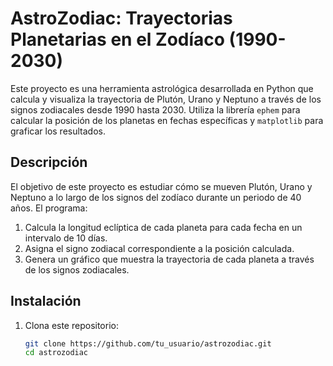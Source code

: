 # AstroZodiac: Trayectorias Planetarias en el Zodíaco (1990-2030)

Este proyecto es una herramienta astrológica desarrollada en Python que calcula y visualiza la trayectoria de Plutón, Urano y Neptuno a través de los signos zodiacales desde 1990 hasta 2030. Utiliza la librería `ephem` para calcular la posición de los planetas en fechas específicas y `matplotlib` para graficar los resultados.

## Descripción

El objetivo de este proyecto es estudiar cómo se mueven Plutón, Urano y Neptuno a lo largo de los signos del zodíaco durante un periodo de 40 años. El programa:
1. Calcula la longitud eclíptica de cada planeta para cada fecha en un intervalo de 10 días.
2. Asigna el signo zodiacal correspondiente a la posición calculada.
3. Genera un gráfico que muestra la trayectoria de cada planeta a través de los signos zodiacales.

## Instalación

1. Clona este repositorio:
   ```bash
   git clone https://github.com/tu_usuario/astrozodiac.git
   cd astrozodiac
